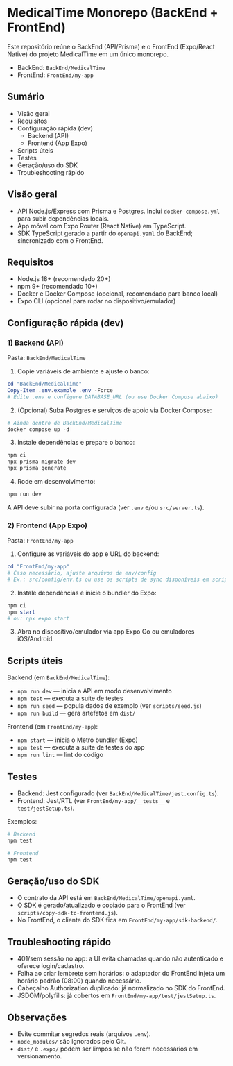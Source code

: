 # MedicalTime Monorepo (BackEnd + FrontEnd)

Este repositório reúne o BackEnd (API/Prisma) e o FrontEnd (Expo/React Native) do projeto MedicalTime em um único monorepo.

- BackEnd: `BackEnd/MedicalTime`
- FrontEnd: `FrontEnd/my-app`

## Sumário

- Visão geral
- Requisitos
- Configuração rápida (dev)
  - Backend (API)
  - Frontend (App Expo)
- Scripts úteis
- Testes
- Geração/uso do SDK
- Troubleshooting rápido

## Visão geral

- API Node.js/Express com Prisma e Postgres. Inclui `docker-compose.yml` para subir dependências locais.
- App móvel com Expo Router (React Native) em TypeScript.
- SDK TypeScript gerado a partir do `openapi.yaml` do BackEnd; sincronizado com o FrontEnd.

## Requisitos

- Node.js 18+ (recomendado 20+)
- npm 9+ (recomendado 10+)
- Docker e Docker Compose (opcional, recomendado para banco local)
- Expo CLI (opcional para rodar no dispositivo/emulador)

## Configuração rápida (dev)

### 1) Backend (API)

Pasta: `BackEnd/MedicalTime`

1. Copie variáveis de ambiente e ajuste o banco:

```powershell
cd "BackEnd/MedicalTime"
Copy-Item .env.example .env -Force
# Edite .env e configure DATABASE_URL (ou use Docker Compose abaixo)
```

2. (Opcional) Suba Postgres e serviços de apoio via Docker Compose:

```powershell
# Ainda dentro de BackEnd/MedicalTime
docker compose up -d
```

3. Instale dependências e prepare o banco:

```powershell
npm ci
npx prisma migrate dev
npx prisma generate
```

4. Rode em desenvolvimento:

```powershell
npm run dev
```

A API deve subir na porta configurada (ver `.env` e/ou `src/server.ts`).

### 2) Frontend (App Expo)

Pasta: `FrontEnd/my-app`

1. Configure as variáveis do app e URL do backend:

```powershell
cd "FrontEnd/my-app"
# Caso necessário, ajuste arquivos de env/config
# Ex.: src/config/env.ts ou use os scripts de sync disponíveis em scripts/
```

2. Instale dependências e inicie o bundler do Expo:

```powershell
npm ci
npm start
# ou: npx expo start
```

3. Abra no dispositivo/emulador via app Expo Go ou emuladores iOS/Android.

## Scripts úteis

Backend (em `BackEnd/MedicalTime`):

- `npm run dev` — inicia a API em modo desenvolvimento
- `npm test` — executa a suíte de testes
- `npm run seed` — popula dados de exemplo (ver `scripts/seed.js`)
- `npm run build` — gera artefatos em `dist/`

Frontend (em `FrontEnd/my-app`):

- `npm start` — inicia o Metro bundler (Expo)
- `npm test` — executa a suíte de testes do app
- `npm run lint` — lint do código

## Testes

- Backend: Jest configurado (ver `BackEnd/MedicalTime/jest.config.ts`).
- Frontend: Jest/RTL (ver `FrontEnd/my-app/__tests__` e `test/jestSetup.ts`).

Exemplos:

```powershell
# Backend
npm test

# Frontend
npm test
```

## Geração/uso do SDK

- O contrato da API está em `BackEnd/MedicalTime/openapi.yaml`.
- O SDK é gerado/atualizado e copiado para o FrontEnd (ver `scripts/copy-sdk-to-frontend.js`).
- No FrontEnd, o cliente do SDK fica em `FrontEnd/my-app/sdk-backend/`.

## Troubleshooting rápido

- 401/sem sessão no app: a UI evita chamadas quando não autenticado e oferece login/cadastro.
- Falha ao criar lembrete sem horários: o adaptador do FrontEnd injeta um horário padrão (08:00) quando necessário.
- Cabeçalho Authorization duplicado: já normalizado no SDK do FrontEnd.
- JSDOM/polyfills: já cobertos em `FrontEnd/my-app/test/jestSetup.ts`.

## Observações

- Evite commitar segredos reais (arquivos `.env`).
- `node_modules/` são ignorados pelo Git.
- `dist/` e `.expo/` podem ser limpos se não forem necessários em versionamento.
